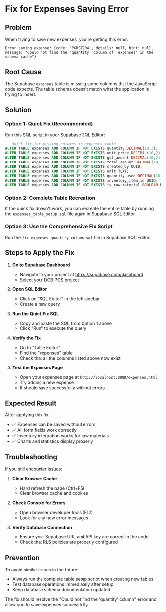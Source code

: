 # Fix for Expenses Saving Error

## Problem
When trying to save new expenses, you're getting this error:
```
Error saving expense: {code: 'PGRST204', details: null, hint: null, message: "Could not find the 'quantity' column of 'expenses' in the schema cache"}
```

## Root Cause
The Supabase `expenses` table is missing some columns that the JavaScript code expects. The table schema doesn't match what the application is trying to insert.

## Solution

### Option 1: Quick Fix (Recommended)
Run this SQL script in your Supabase SQL Editor:

```sql
-- Quick fix for missing columns in expenses table
ALTER TABLE expenses ADD COLUMN IF NOT EXISTS quantity DECIMAL(10,3);
ALTER TABLE expenses ADD COLUMN IF NOT EXISTS unit_price DECIMAL(10,2);
ALTER TABLE expenses ADD COLUMN IF NOT EXISTS gst_amount DECIMAL(10,2) DEFAULT 0;
ALTER TABLE expenses ADD COLUMN IF NOT EXISTS total_amount DECIMAL(10,2) NOT NULL DEFAULT 0;
ALTER TABLE expenses ADD COLUMN IF NOT EXISTS created_by UUID;
ALTER TABLE expenses ADD COLUMN IF NOT EXISTS unit TEXT;
ALTER TABLE expenses ADD COLUMN IF NOT EXISTS quantity_used DECIMAL(10,3);
ALTER TABLE expenses ADD COLUMN IF NOT EXISTS inventory_item_id UUID;
ALTER TABLE expenses ADD COLUMN IF NOT EXISTS is_raw_material BOOLEAN DEFAULT FALSE;
```

### Option 2: Complete Table Recreation
If the quick fix doesn't work, you can recreate the entire table by running the `expenses_table_setup.sql` file again in Supabase SQL Editor.

### Option 3: Use the Comprehensive Fix Script
Run the `fix_expenses_quantity_column.sql` file in Supabase SQL Editor.

## Steps to Apply the Fix

1. **Go to Supabase Dashboard**
   - Navigate to your project at https://supabase.com/dashboard
   - Select your DCB POS project

2. **Open SQL Editor**
   - Click on "SQL Editor" in the left sidebar
   - Create a new query

3. **Run the Quick Fix SQL**
   - Copy and paste the SQL from Option 1 above
   - Click "Run" to execute the query

4. **Verify the Fix**
   - Go to "Table Editor" 
   - Find the "expenses" table
   - Check that all the columns listed above now exist

5. **Test the Expenses Page**
   - Open your expenses page at `http://localhost:8080/expenses.html`
   - Try adding a new expense
   - It should save successfully without errors

## Expected Result
After applying this fix:
- ✅ Expenses can be saved without errors
- ✅ All form fields work correctly
- ✅ Inventory integration works for raw materials
- ✅ Charts and statistics display properly

## Troubleshooting
If you still encounter issues:

1. **Clear Browser Cache**
   - Hard refresh the page (Ctrl+F5)
   - Clear browser cache and cookies

2. **Check Console for Errors**
   - Open browser developer tools (F12)
   - Look for any new error messages

3. **Verify Database Connection**
   - Ensure your Supabase URL and API key are correct in the code
   - Check that RLS policies are properly configured

## Prevention
To avoid similar issues in the future:
- Always run the complete table setup script when creating new tables
- Test database operations immediately after setup
- Keep database schema documentation updated

The fix should resolve the "Could not find the 'quantity' column" error and allow you to save expenses successfully.
